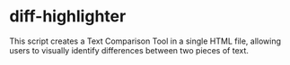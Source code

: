 # diff-highlighter
This script creates a Text Comparison Tool in a single HTML file, allowing users to visually identify differences between two pieces of text.

